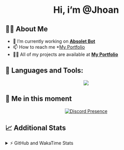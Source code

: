 <h1 align="center">Hi, i’m @Jhoan</h1>

## 🙋‍♂️ About Me

- 🔭 I’m currently working on **[Absolet Bot](https://strider.cloud)**
- 📫 How to reach me *[My Portfolio](https://jhoan.me/contact)
- 👨‍💻 All of my projects are available at **[My Portfolio](https://jhoan.me)**

## 🚀 Languages and Tools:
<p align="center">
  <a href="https://skillicons.dev">
    <img src="https://skillicons.dev/icons?i=js,ts,html,css,bootstrap,nodejs,express,vscode,neovim,vim,atom,cloudflare,git,github,discord,bots,linux,mongodb,nginx,redis,wordpress,heroku&perline=11" />
  </a>
</p>
  
## 👤 Me in this moment
<p align="center">
    <a href="https://discord.com/users/612460795124776960" target="_blank" rel="nofollow">
        <img src="https://lanyard-profile-readme.vercel.app/api/612460795124776960?idleMessage=Probably%20coding%20Absolet..." alt="Discord Presence" align="center">
    </a>
</p>

## 📈 Additional Stats
<details>
    <summary>⚡ GitHub and WakaTime Stats</summary>
    <br/>

<!--START_SECTION:waka-->
![Code Time](http://img.shields.io/badge/Code%20Time-572%20hrs%2038%20mins-blue)

**🐱 My GitHub Data** 

> 🏆 52 Contributions in the Year 2023
 > 
> 📦 170.8 kB Used in GitHub's Storage 
 > 
> 💼 Opted to Hire
 > 
> 📜 4 Public Repositories 
 > 
> 🔑 40 Private Repositories  
 > 
**I'm an Early 🐤** 

```text
🌞 Morning    87 commits     ██░░░░░░░░░░░░░░░░░░░░░░░   10.2% 
🌆 Daytime    390 commits    ███████████░░░░░░░░░░░░░░   45.72% 
🌃 Evening    335 commits    █████████░░░░░░░░░░░░░░░░   39.27% 
🌙 Night      41 commits     █░░░░░░░░░░░░░░░░░░░░░░░░   4.81%

```
📅 **I'm Most Productive on Saturday** 

```text
Monday       120 commits    ███░░░░░░░░░░░░░░░░░░░░░░   14.07% 
Tuesday      154 commits    ████░░░░░░░░░░░░░░░░░░░░░   18.05% 
Wednesday    147 commits    ████░░░░░░░░░░░░░░░░░░░░░   17.23% 
Thursday     100 commits    ███░░░░░░░░░░░░░░░░░░░░░░   11.72% 
Friday       120 commits    ███░░░░░░░░░░░░░░░░░░░░░░   14.07% 
Saturday     158 commits    ████░░░░░░░░░░░░░░░░░░░░░   18.52% 
Sunday       54 commits     █░░░░░░░░░░░░░░░░░░░░░░░░   6.33%

```


📊 **This Week I Spent My Time On** 

```text
⌚︎ Time Zone: America/Bogota

💬 Programming Languages: 
TypeScript               2 hrs 47 mins       ████████████████░░░░░░░░░   66.79% 
JavaScript               31 mins             ███░░░░░░░░░░░░░░░░░░░░░░   12.51% 
JSON                     17 mins             █░░░░░░░░░░░░░░░░░░░░░░░░   6.92% 
EJS                      16 mins             █░░░░░░░░░░░░░░░░░░░░░░░░   6.42% 
YAML                     15 mins             █░░░░░░░░░░░░░░░░░░░░░░░░   6.02%

🔥 Editors: 
VS Code                  4 hrs 10 mins       █████████████████████████   100.0%

🐱‍💻 Projects: 
bloom                    3 hrs 4 mins        ██████████████████░░░░░░░   73.62% 
risas                    23 mins             ██░░░░░░░░░░░░░░░░░░░░░░░   9.43% 
Absolet                  22 mins             ██░░░░░░░░░░░░░░░░░░░░░░░   8.89% 
system                   16 mins             █░░░░░░░░░░░░░░░░░░░░░░░░   6.44% 
Unknown Project          2 mins              ░░░░░░░░░░░░░░░░░░░░░░░░░   0.92%

💻 Operating System: 
Linux                    4 hrs 10 mins       █████████████████████████   100.0%

```

**I Mostly Code in JavaScript** 

```text
JavaScript               17 repos            ██████████████░░░░░░░░░░░   58.62% 
TypeScript               6 repos             █████░░░░░░░░░░░░░░░░░░░░   20.69% 
Java                     3 repos             ██░░░░░░░░░░░░░░░░░░░░░░░   10.34% 
Shell                    1 repo              ░░░░░░░░░░░░░░░░░░░░░░░░░   3.45% 
CSS                      1 repo              ░░░░░░░░░░░░░░░░░░░░░░░░░   3.45%

```



 Last Updated on 03/02/2023 19:35:35 UTC
<!--END_SECTION:waka-->
</details>
